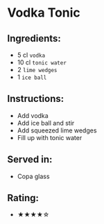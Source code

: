 # Vodka Tonic

## Ingredients:
- 5 cl `vodka`
- 10 cl `tonic water`
- 2 `lime wedges`
- 1 `ice ball`

## Instructions:
- Add vodka
- Add ice ball and stir
- Add squeezed lime wedges
- Fill up with tonic water

## Served in:
- Copa glass

## Rating:
- ★★★★☆